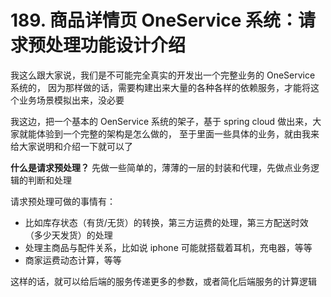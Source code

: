 # 189. 商品详情页 OneService 系统：请求预处理功能设计介绍
我这么跟大家说，我们是不可能完全真实的开发出一个完整业务的 OneService 系统的，
因为那样做的话，需要构建出来大量的各种各样的依赖服务，才能将这个业务场景模拟出来，没必要

我这边，把一个基本的 OenService 系统的架子，基于 spring cloud 做出来，大家就能体验到一个完整的架构是怎么做的，
至于里面一些具体的业务，就由我来给大家说明和介绍一下就可以了

**什么是请求预处理？** 先做一些简单的，薄薄的一层的封装和代理，先做点业务逻辑的判断和处理

请求预处理可做的事情有：

- 比如库存状态（有货/无货）的转换，第三方运费的处理，第三方配送时效（多少天发货）的处理
- 处理主商品与配件关系，比如说 iphone 可能就搭载着耳机，充电器，等等
- 商家运费动态计算，等等

这样的话，就可以给后端的服务传递更多的参数，或者简化后端服务的计算逻辑
